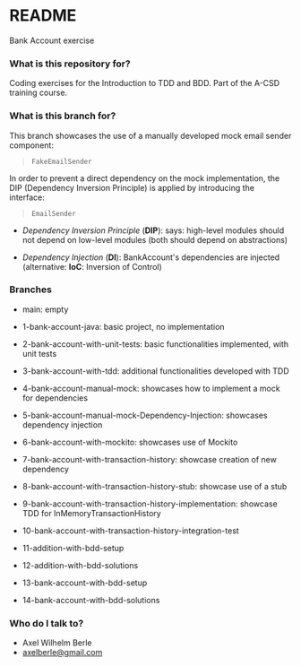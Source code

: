 # README #

Bank Account exercise

### What is this repository for? ###

Coding exercises for the Introduction to TDD and BDD.
Part of the A-CSD training course.

### What is this branch for? ###

This branch showcases the use of a manually developed mock email sender component:

> `FakeEmailSender`

In order to prevent a direct dependency on the mock implementation, the DIP (Dependency Inversion Principle)
is applied by introducing the interface:

> `EmailSender`

* *Dependency Inversion Principle* (__DIP__): says: high-level modules should not depend on low-level modules (both should depend on abstractions)

* *Dependency Injection* (__DI__): BankAccount's dependencies are injected (alternative: __IoC__: Inversion of Control)

### Branches ###

* main: empty
* 1-bank-account-java: basic project, no implementation
* 2-bank-account-with-unit-tests: basic functionalities implemented, with unit tests
* 3-bank-account-with-tdd: additional functionalities developed with TDD
* 4-bank-account-manual-mock: showcases how to implement a mock for dependencies
* 5-bank-account-manual-mock-Dependency-Injection: showcases dependency injection
* 6-bank-account-with-mockito: showcases use of Mockito
* 7-bank-account-with-transaction-history: showcase creation of new dependency
* 8-bank-account-with-transaction-history-stub: showcase use of a stub
* 9-bank-account-with-transaction-history-implementation: showcase TDD for InMemoryTransactionHistory
* 10-bank-account-with-transaction-history-integration-test

* 11-addition-with-bdd-setup
* 12-addition-with-bdd-solutions
* 13-bank-account-with-bdd-setup
* 14-bank-account-with-bdd-solutions


### Who do I talk to? ###

* Axel Wilhelm Berle
* axelberle@gmail.com


